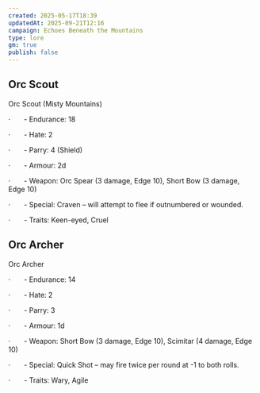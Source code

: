 ```yaml
---
created: 2025-05-17T18:39
updatedAt: 2025-09-21T12:16
campaign: Echoes Beneath the Mountains
type: lore
gm: true
publish: false
---
```



## Orc Scout

Orc Scout (Misty Mountains)

·       - Endurance: 18

·       - Hate: 2

·       - Parry: 4 (Shield)

·       - Armour: 2d

·       - Weapon: Orc Spear (3 damage, Edge 10), Short Bow (3 damage, Edge 10)

·       - Special: Craven – will attempt to flee if outnumbered or wounded.

·       - Traits: Keen-eyed, Cruel

## Orc Archer

Orc Archer

·       - Endurance: 14

·       - Hate: 2

·       - Parry: 3

·       - Armour: 1d

·       - Weapon: Short Bow (3 damage, Edge 10), Scimitar (4 damage, Edge 10)

·       - Special: Quick Shot – may fire twice per round at -1 to both rolls.

·       - Traits: Wary, Agile